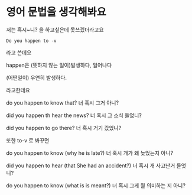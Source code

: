 # 영어 문법을 생각해봐요

저는 혹시~니? 을 하고싶은데 못쓰겠더라고요

```
Do you happen to -v
```

라고 쓴데요

happen은 (뜻하지 않는 일이)발생하다, 일어나다

(어떤일이) 우연히 발생하다.

라고한데요

do you happen to know that?
너 혹시 그거 아니?

did you happen th hear the news?
너 혹시 그 소식 들었니?

did you happen to go there?
너 혹시 거기 갔었니?

또한 to-v 로 봐꾸면

do you happen to know (why he is late?)
너 혹시 개가 왜 늦었는지 아니?

did you happen to hear (that She had an accident?)
너 혹시 개 사고난거 들엇니?

do you happen to know (what is is meant?)
너 혹시 그게 뭘 의미하는 지 아니?
